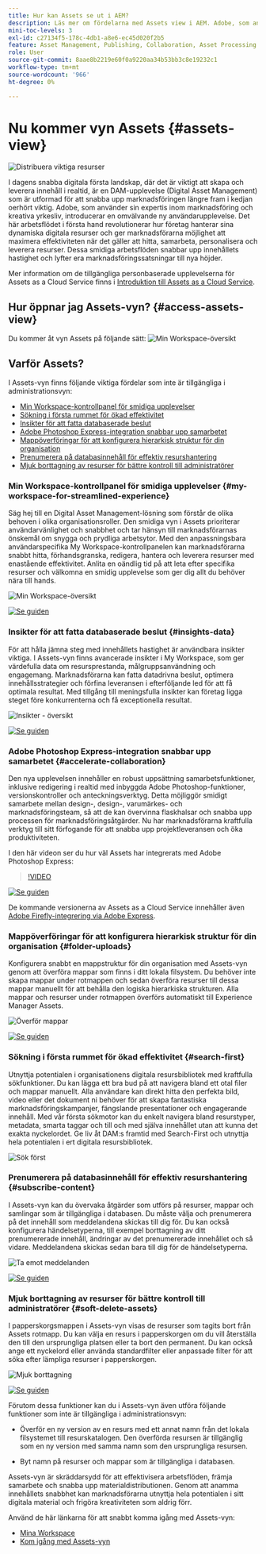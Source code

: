```yaml
---
title: Hur kan Assets se ut i AEM?
description: Läs mer om fördelarna med Assets view i AEM. Adobe, som använder sin expertis inom marknadsföring och kreativa yrkesliv, introducerar en omvälvande ny användarupplevelse.
mini-toc-levels: 3
exl-id: c27134f5-178c-4db1-a8e6-ec45d020f2b5
feature: Asset Management, Publishing, Collaboration, Asset Processing
role: User
source-git-commit: 8aae8b2219e60f0a9220aa34b53bb3c8e19232c1
workflow-type: tm+mt
source-wordcount: '966'
ht-degree: 0%

---
```


# Nu kommer vyn Assets {#assets-view}

![Distribuera viktiga resurser](assets/banner-image.jpg)

I dagens snabba digitala första landskap, där det är viktigt att skapa och leverera innehåll i realtid, är en DAM-upplevelse (Digital Asset Management) som är utformad för att snabba upp marknadsföringen längre fram i kedjan oerhört viktig. Adobe, som använder sin expertis inom marknadsföring och kreativa yrkesliv, introducerar en omvälvande ny användarupplevelse. Det här arbetsflödet i första hand revolutionerar hur företag hanterar sina dynamiska digitala resurser och ger marknadsförarna möjlighet att maximera effektiviteten när det gäller att hitta, samarbeta, personalisera och leverera resurser. Dessa smidiga arbetsflöden snabbar upp innehållets hastighet och lyfter era marknadsföringssatsningar till nya höjder.

Mer information om de tillgängliga personbaserade upplevelserna för Assets as a Cloud Service finns i [Introduktion till Assets as a Cloud Service](/help/assets/overview.md#persona-based-experiences).

## Hur öppnar jag Assets-vyn? {#access-assets-view}

Du kommer åt vyn Assets på följande sätt:
![Min Workspace-översikt](assets/assets-view.png)

<!--

* **Toggle in Admin view**

    * Log into [!DNL Experience Manager] using Cloud Manager.
    * Navigate to **[!UICONTROL Assets]** > **[!UICONTROL Files]**.
    * Click the profile icon on the top right corner.
    * Click **[!UICONTROL Switch View]** from the **[!UICONTROL Profile Settings]** section.
    Repeat these steps to switch back to the Admin view.

* **Product Switcher**
    * Log into [!DNL Experience Manager] and click ![Product selector](assets/waffle-icon.svg).
    * Select **[!UICONTROL Experience Manager Assets]** to access the Assets view.
    * Select **[!UICONTROL Experience Manager]** to access the Admin view.

* **Quick Links** 
    * Log into experience.adobe.com.
    * Click **[!UICONTROL Experience Manager Assets]** to access the Assets view.
    * Click **[!UICONTROL Experience Manager Assets]** to access the Assets view.

    -->

## Varför Assets?

I Assets-vyn finns följande viktiga fördelar som inte är tillgängliga i administrationsvyn:

* [Min Workspace-kontrollpanel för smidiga upplevelser](#my-workspace-for-streamlined-experience)
* [Sökning i första rummet för ökad effektivitet](#search-first)
* [Insikter för att fatta databaserade beslut](#insights-data)
* [Adobe Photoshop Express-integration snabbar upp samarbetet](#accelerate-collaboration)
* [Mappöverföringar för att konfigurera hierarkisk struktur för din organisation](#folder-uploads)
* [Prenumerera på databasinnehåll för effektiv resurshantering](#subscribe-content)
* [Mjuk borttagning av resurser för bättre kontroll till administratörer](#soft-delete-assets)

### Min Workspace-kontrollpanel för smidiga upplevelser {#my-workspace-for-streamlined-experience}

Säg hej till en Digital Asset Management-lösning som förstår de olika behoven i olika organisationsroller. Den smidiga vyn i Assets prioriterar användarvänlighet och snabbhet och tar hänsyn till marknadsförarnas önskemål om snygga och prydliga arbetsytor. Med den anpassningsbara användarspecifika My Workspace-kontrollpanelen kan marknadsförarna snabbt hitta, förhandsgranska, redigera, hantera och leverera resurser med enastående effektivitet. Anlita en oändlig tid på att leta efter specifika resurser och välkomna en smidig upplevelse som ger dig allt du behöver nära till hands.

![Min Workspace-översikt](assets/my-workspace-demo.gif)

[![Se guiden](assets/see-the-guide-sm.png)](my-workspace-assets-view.md)


### Insikter för att fatta databaserade beslut {#insights-data}

För att hålla jämna steg med innehållets hastighet är användbara insikter viktiga. I Assets-vyn finns avancerade insikter i My Workspace, som ger värdefulla data om resursprestanda, målgruppsanvändning och engagemang. Marknadsförarna kan fatta datadrivna beslut, optimera innehållsstrategier och förfina leveransen i efterföljande led för att få optimala resultat. Med tillgång till meningsfulla insikter kan företag ligga steget före konkurrenterna och få exceptionella resultat.

![Insikter - översikt](assets/insights-overview.gif)

[![Se guiden](assets/see-the-guide-sm.png)](manage-reports-assets-view.md#view-live-statistics)


### Adobe Photoshop Express-integration snabbar upp samarbetet {#accelerate-collaboration}

Den nya upplevelsen innehåller en robust uppsättning samarbetsfunktioner, inklusive redigering i realtid med inbyggda Adobe Photoshop-funktioner, versionskontroller och anteckningsverktyg. Detta möjliggör smidigt samarbete mellan design-, design-, varumärkes- och marknadsföringsteam, så att de kan övervinna flaskhalsar och snabba upp processen för marknadsföringsåtgärder. Nu har marknadsförarna kraftfulla verktyg till sitt förfogande för att snabba upp projektleveransen och öka produktiviteten.

I den här videon ser du hur väl Assets har integrerats med Adobe Photoshop Express:

>[!VIDEO](https://video.tv.adobe.com/v/3420922)

[![Se guiden](assets/see-the-guide-sm.png)](edit-images-assets-view.md)

De kommande versionerna av Assets as a Cloud Service innehåller även [Adobe Firefly-integrering via Adobe Express](https://firefly.adobe.com/?gclid=EAIaIQobChMIlZeKuNfj_wIVeyCtBh3e5g2cEAAYASAAEgL56_D_BwE&sdid=JM4FW6VL&mv=search&mv2=paidsearch&ef_id=EAIaIQobChMIlZeKuNfj_wIVeyCtBh3e5g2cEAAYASAAEgL56_D_BwE:G:s&s_kwcid=AL!3085!3!652077237594!e!!g!adobe%20firefly!1987073758!148140507838).

### Mappöverföringar för att konfigurera hierarkisk struktur för din organisation {#folder-uploads}

Konfigurera snabbt en mappstruktur för din organisation med Assets-vyn genom att överföra mappar som finns i ditt lokala filsystem. Du behöver inte skapa mappar under rotmappen och sedan överföra resurser till dessa mappar manuellt för att behålla den logiska hierarkiska strukturen. Alla mappar och resurser under rotmappen överförs automatiskt till Experience Manager Assets.

![Överför mappar](assets/folder-uploads.gif)

[![Se guiden](assets/see-the-guide-sm.png)](add-delete-assets-view.md)

### Sökning i första rummet för ökad effektivitet {#search-first}

Utnyttja potentialen i organisationens digitala resursbibliotek med kraftfulla sökfunktioner. Du kan lägga ett bra bud på att navigera bland ett otal filer och mappar manuellt. Alla användare kan direkt hitta den perfekta bild, video eller det dokument ni behöver för att skapa fantastiska marknadsföringskampanjer, fängslande presentationer och engagerande innehåll. Med vår första sökmotor kan du enkelt navigera bland resurstyper, metadata, smarta taggar och till och med själva innehållet utan att kunna det exakta nyckelordet. Ge liv åt DAM:s framtid med Search-First och utnyttja hela potentialen i ert digitala resursbibliotek.

![Sök först](assets/search-first.gif)

### Prenumerera på databasinnehåll för effektiv resurshantering {#subscribe-content}

I Assets-vyn kan du övervaka åtgärder som utförs på resurser, mappar och samlingar som är tillgängliga i databasen. Du måste välja och prenumerera på det innehåll som meddelandena skickas till dig för. Du kan också konfigurera händelsetyperna, till exempel borttagning av ditt prenumererade innehåll, ändringar av det prenumererade innehållet och så vidare. Meddelandena skickas sedan bara till dig för de händelsetyperna.

![Ta emot meddelanden](assets/notifications.gif)

[![Se guiden](assets/see-the-guide-sm.png)](manage-notifications-assets-view.md)

### Mjuk borttagning av resurser för bättre kontroll till administratörer {#soft-delete-assets}

I papperskorgsmappen i Assets-vyn visas de resurser som tagits bort från Assets rotmapp. Du kan välja en resurs i papperskorgen om du vill återställa den till den ursprungliga platsen eller ta bort den permanent. Du kan också ange ett nyckelord eller använda standardfilter eller anpassade filter för att söka efter lämpliga resurser i papperskorgen.

![Mjuk borttagning](assets/soft-delete.gif)

[![Se guiden](assets/see-the-guide-sm.png)](navigate-assets-view.md)

Förutom dessa funktioner kan du i Assets-vyn även utföra följande funktioner som inte är tillgängliga i administrationsvyn:

* Överför en ny version av en resurs med ett annat namn från det lokala filsystemet till resurskatalogen. Den överförda resursen är tillgänglig som en ny version med samma namn som den ursprungliga resursen.

* Byt namn på resurser och mappar som är tillgängliga i databasen.

Assets-vyn är skräddarsydd för att effektivisera arbetsflöden, främja samarbete och snabba upp materialdistributionen. Genom att anamma innehållets snabbhet kan marknadsförarna utnyttja hela potentialen i sitt digitala material och frigöra kreativiteten som aldrig förr.


Använd de här länkarna för att snabbt komma igång med Assets-vyn:

* [Mina Workspace](/help/assets/my-workspace-assets-view.md)
* [Kom igång med Assets-vyn](/help/assets/get-started-assets-view.md)
